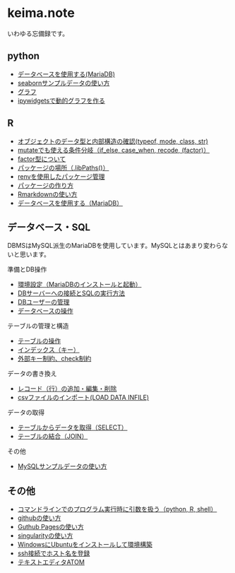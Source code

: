 # keima.note

いわゆる忘備録です。

## python
- [データベースを使用する(MariaDB)](python/database.md)
- [seabornサンプルデータの使い方](python/sample_data.md)
- [グラフ](python/graphs.md)
- [ipywidgetsで動的グラフを作る](python/ipywidgets.md)

## R
- [オブジェクトのデータ型と内部構造の確認(typeof, mode, class, str)](R/data_structure.md)
- [mutateでも使える条件分岐（if_else, case_when, recode, (factor)）](R/mutate2.md)
- [factor型について](R/factor.md)
- [パッケージの場所（.libPaths()）](R/libPaths.md)
- [renvを使用したパッケージ管理](R/renv.md)
- [パッケージの作り方](R/make_package.md)
- [Rmarkdownの使い方](R/rmarkdown.md)
- [データベースを使用する（MariaDB）](R/database.md)


## データベース・SQL
DBMSはMySQL派生のMariaDBを使用しています。MySQLとはあまり変わらないと思います。

準備とDB操作
- [環境設定（MariaDBのインストールと起動）](sql/mariadb_install.md)
- [DBサーバーへの接続とSQLの実行方法](sql/execute_sql.md)
- [DBユーザーの管理](sql/user.md)
- [データベースの操作](sql/database.md)

テーブルの管理と構造
- [テーブルの操作](sql/table.md)
- [インデックス（キー）](sql/sql_index.md)
- [外部キー制約、check制約](sql/constraint.md)

データの書き換え
- [レコード（行）の追加・編集・削除](sql/record.md)
- [csvファイルのインポート(LOAD DATA INFILE)](sql/csv_import.md)

データの取得
- [テーブルからデータを取得（SELECT）](sql/select.md)
- [テーブルの結合（JOIN）](sql/join.md)

その他
- [MySQLサンプルデータの使い方](sql/sample_data.md)


## その他
- [コマンドラインでのプログラム実行時に引数を扱う（python, R, shell）](commandargs.md)
- [githubの使い方](github.md)
- [Guthub Pagesの使い方](github_pages.md)
- [singularityの使い方](github.md)
- [WindowsにUbuntuをインストールして環境構築](ubuntu_setup.md)
- [ssh接続でホスト名を登録](ssh_hostname.md)
- [テキストエディタATOM](atom.md)

